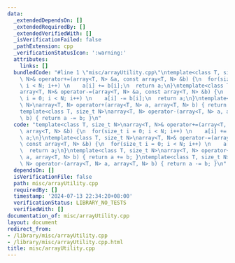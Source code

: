 ```yaml
---
data:
  _extendedDependsOn: []
  _extendedRequiredBy: []
  _extendedVerifiedWith: []
  _isVerificationFailed: false
  _pathExtension: cpp
  _verificationStatusIcon: ':warning:'
  attributes:
    links: []
  bundledCode: "#line 1 \"misc/arrayUtility.cpp\"\ntemplate<class T, size_t N>\narray<T,\
    \ N>& operator+=(array<T, N> &a, const array<T, N> &b) {\n  for(size_t i = 0;\
    \ i < N; i++) \n    a[i] += b[i];\n  return a;\n}\ntemplate<class T, size_t N>\n\
    array<T, N>& operator-=(array<T, N> &a, const array<T, N> &b) {\n  for(size_t\
    \ i = 0; i < N; i++) \n    a[i] -= b[i];\n  return a;\n}\ntemplate<class T, size_t\
    \ N>\narray<T, N> operator+(array<T, N> a, array<T, N> b) { return a += b; }\n\
    template<class T, size_t N>\narray<T, N> operator-(array<T, N> a, array<T, N>\
    \ b) { return a -= b; }\n"
  code: "template<class T, size_t N>\narray<T, N>& operator+=(array<T, N> &a, const\
    \ array<T, N> &b) {\n  for(size_t i = 0; i < N; i++) \n    a[i] += b[i];\n  return\
    \ a;\n}\ntemplate<class T, size_t N>\narray<T, N>& operator-=(array<T, N> &a,\
    \ const array<T, N> &b) {\n  for(size_t i = 0; i < N; i++) \n    a[i] -= b[i];\n\
    \  return a;\n}\ntemplate<class T, size_t N>\narray<T, N> operator+(array<T, N>\
    \ a, array<T, N> b) { return a += b; }\ntemplate<class T, size_t N>\narray<T,\
    \ N> operator-(array<T, N> a, array<T, N> b) { return a -= b; }\n"
  dependsOn: []
  isVerificationFile: false
  path: misc/arrayUtility.cpp
  requiredBy: []
  timestamp: '2024-07-13 22:34:20+08:00'
  verificationStatus: LIBRARY_NO_TESTS
  verifiedWith: []
documentation_of: misc/arrayUtility.cpp
layout: document
redirect_from:
- /library/misc/arrayUtility.cpp
- /library/misc/arrayUtility.cpp.html
title: misc/arrayUtility.cpp
---
```

